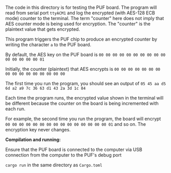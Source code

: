 The code in this directory is for testing the PUF board. The program will read from serial port `ttyACM1` and log the encrypted (with AES-128 ECB mode) counter to the terminal. The term "counter" here does not imply that AES counter mode is being used for encryption. The "counter" is the plaintext value that gets encrypted.

This program triggers the PUF chip to produce an encrypted counter by writing the character `a` to the PUF board.

By default, the AES key on the PUF board is `00 00 00 00 00 00 00 00 00 00 00 00 00 00 00 01`

Initially, the counter (plaintext) that AES encrypts is `00 00 00 00 00 00 00 00 00 00 00 00 00 00 00 00`

The first time you run the program, you should see an output of `05 45 aa d5 6d a2 a9 7c 36 63 d1 43 2a 3d 1c 84`

Each time the program runs, the encrypted value shown in the terminal will be different because the counter on the board is being incremented with each run. 

For example, the second time you run the program, the board will encrypt `00 00 00 00 00 00 00 00 00 00 00 00 00 00 00 01` and so on. The encryption key never changes.

**Compilation and running:**

Ensure that the PUF board is connected to the computer via USB connection from the computer to the PUF's debug port

`cargo run` in the same directory as `Cargo.toml`
